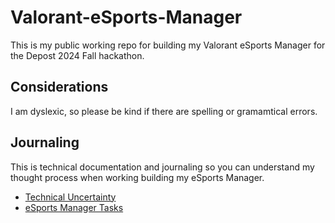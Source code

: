 # Valorant-eSports-Manager
This is my public working repo for building my Valorant eSports Manager for the Depost 2024 Fall hackathon.

## Considerations

I am dyslexic, so please be kind if there are spelling or gramamtical errors.

## Journaling

This is technical documentation and journaling so you can understand my thought process when working building my eSports Manager.

- [Technical Uncertainty](./journal/technical-uncertainty.md)
- [eSports Manager Tasks](./journal/esports-manager-tasks)
